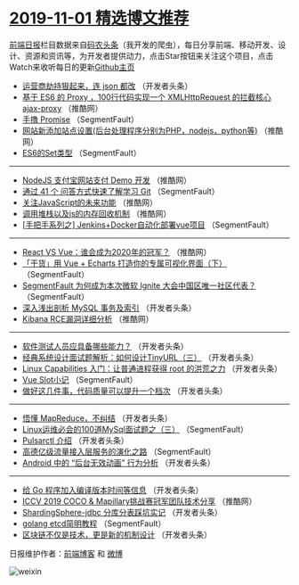 # [2019-11-01 精选博文推荐](https://toutiao.qdkfweb.cn/date/2019/11/01)

[前端日报](https://qdkfweb.cn/c/news)栏目数据来自[码农头条](https://toutiao.qdkfweb.cn/)（我开发的爬虫），每日分享前端、移动开发、设计、资源和资讯等，为开发者提供动力，点击Star按钮来关注这个项目，点击Watch来收听每日的更新[Github主页](https://github.com/kujian/frontendDaily)
* [运营商劫持狠起来，连 json 都改](https://toutiao.qdkfweb.cn/129735.html) （开发者头条）
* [基于 ES6 的 Proxy ，100行代码实现一个 XMLHttpRequest 的拦截核心 ajax-proxy](https://toutiao.qdkfweb.cn/129776.html) （推酷网）
* [手撸 Promise](https://toutiao.qdkfweb.cn/129722.html) （SegmentFault）
* [网站新添加站点设置(后台处理程序分别为PHP，nodejs，python等)](https://toutiao.qdkfweb.cn/129784.html) （推酷网）
* [ES6的Set类型](https://toutiao.qdkfweb.cn/129730.html) （SegmentFault）

***
* [NodeJS 支付宝网站支付 Demo 开发](https://toutiao.qdkfweb.cn/129775.html) （推酷网）
* [通过 41 个 问答方式快速了解学习 Git](https://toutiao.qdkfweb.cn/129720.html) （SegmentFault）
* [关注JavaScript的未来功能](https://toutiao.qdkfweb.cn/129767.html) （推酷网）
* [调用堆栈以及js的内存回收机制](https://toutiao.qdkfweb.cn/129778.html) （推酷网）
* [[手把手系列之] Jenkins+Docker自动化部署vue项目](https://toutiao.qdkfweb.cn/129723.html) （SegmentFault）

***
* [React VS Vue：谁会成为2020年的冠军？](https://toutiao.qdkfweb.cn/129779.html) （推酷网）
* [「干货」用 Vue + Echarts 打造你的专属可视化界面（下）](https://toutiao.qdkfweb.cn/129727.html) （SegmentFault）
* [SegmentFault 为何成为本次微软 Ignite 大会中国区唯一社区代表？](https://toutiao.qdkfweb.cn/129719.html) （SegmentFault）
* [深入浅出剖析 MySQL 事务及索引](https://toutiao.qdkfweb.cn/129751.html) （开发者头条）
* [Kibana RCE漏洞详细分析](https://toutiao.qdkfweb.cn/129787.html) （推酷网）

***
* [软件测试人员应具备哪些能力？](https://toutiao.qdkfweb.cn/129762.html) （开发者头条）
* [经典系统设计面试题解析：如何设计TinyURL（三）](https://toutiao.qdkfweb.cn/129741.html) （开发者头条）
* [Linux Capabilities 入门：让普通进程获得 root 的洪荒之力](https://toutiao.qdkfweb.cn/129752.html) （开发者头条）
* [Vue Slot小记](https://toutiao.qdkfweb.cn/129731.html) （SegmentFault）
* [做好这几件事，代码质量可以提升一个档次](https://toutiao.qdkfweb.cn/129763.html) （开发者头条）

***
* [悟懂 MapReduce，不纠结](https://toutiao.qdkfweb.cn/129742.html) （开发者头条）
* [Linux运维必会的100道MySql面试题之（三）](https://toutiao.qdkfweb.cn/129721.html) （SegmentFault）
* [Pulsarctl 介绍](https://toutiao.qdkfweb.cn/129753.html) （开发者头条）
* [高德亿级流量接入层服务的演化之路](https://toutiao.qdkfweb.cn/129732.html) （SegmentFault）
* [Android 中的 “后台无效动画” 行为分析](https://toutiao.qdkfweb.cn/129764.html) （开发者头条）

***
* [给 Go 程序加入编译版本时间等信息](https://toutiao.qdkfweb.cn/129743.html) （开发者头条）
* [ICCV 2019 COCO &amp; Mapillary挑战赛冠军团队技术分享](https://toutiao.qdkfweb.cn/129777.html) （推酷网）
* [ShardingSphere-jdbc 分库分表踩坑实记](https://toutiao.qdkfweb.cn/129754.html) （开发者头条）
* [golang etcd简明教程](https://toutiao.qdkfweb.cn/129733.html) （SegmentFault）
* [区块链不仅是技术，更是新的机制设计](https://toutiao.qdkfweb.cn/129744.html) （开发者头条）

日报维护作者：[前端博客](https://qdkfweb.cn/) 和 [微博](https://qdkfweb.cn/go/weibo)

![weixin](https://user-images.githubusercontent.com/3055447/38468989-651132ac-3b80-11e8-8e6b-15122322a9d7.png)